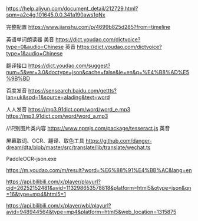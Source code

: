 https://help.aliyun.com/document_detail/212729.html?spm=a2c4g.101645.0.0.341a190aws1qNx 


完整配置
https://www.jianshu.com/p/4699b825d285?from=timeline

英语单词朗读器
美音
https://dict.youdao.com/dictvoice?type=0&audio=Chinese
英音
https://dict.youdao.com/dictvoice?type=1&audio=Chinese

翻译接口
https://dict.youdao.com/suggest?num=5&ver=3.0&doctype=json&cache=false&le=en&q=%E4%B8%AD%E5%9B%BD

百度发音 
https://sensearch.baidu.com/gettts?lan=uk&spd=1&source=alading&text=word

人人发音
https://mp3.91dict.com/word/word_e.mp3
https://mp3.91dict.com/word/word_a.mp3

//识别图片类内容
https://www.npmjs.com/package/tesseract.js 英音

屏幕取词、OCR、翻译、取色工具
https://github.com/danger-dream/dta/blob/master/src/translate/lib/translate/wechat.ts

PaddleOCR-json.exe

<!-- 接口地址 -->
https://m.youdao.com/m/result?word=%E6%88%91%E4%BB%AC&lang=en


https://api.bilibili.com/x/player/playurl?cid=26252152481&avid=113298653578818&platform=html5&otype=json&qn=16&type=mp4&html5=1

https://api.bilibili.com/x/player/wbi/playurl?avid=948944564&type=mp4&platform=html5&web_location=1315875